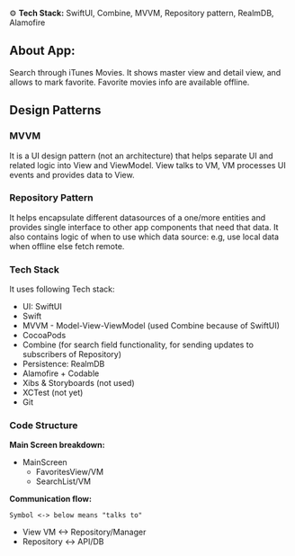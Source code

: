 ⚙️ **Tech Stack:** SwiftUI, Combine, MVVM, Repository pattern, RealmDB, Alamofire

## About App:

Search through iTunes Movies. It shows master view and detail view, and allows to mark favorite. Favorite movies info are available offline.


## Design Patterns

### MVVM

It is a UI design pattern (not an architecture) that helps separate UI and related logic into View and ViewModel. View talks to VM, VM processes UI events and provides data to View.

### Repository Pattern

It helps encapsulate different datasources of a one/more entities and provides single interface to other app components that need that data. 
It also contains logic of when to use which data source: e.g, use local data when offline else fetch remote.
    

### Tech Stack
     
It uses following Tech stack:
- UI: SwiftUI
- Swift
- MVVM - Model-View-ViewModel (used Combine because of SwiftUI)
- CocoaPods
- Combine (for search field functionality, for sending updates to subscribers of Repository)
- Persistence: RealmDB
- Alamofire + Codable
- Xibs & Storyboards (not used)
- XCTest (not yet)
- Git


### Code Structure

**Main Screen breakdown:**

- MainScreen
    - FavoritesView/VM
    - SearchList/VM 
    
**Communication flow:**

 `Symbol <-> below means "talks to"`
 
- View <talks to> VM <-> Repository/Manager
- Repository <-> API/DB

<End>
